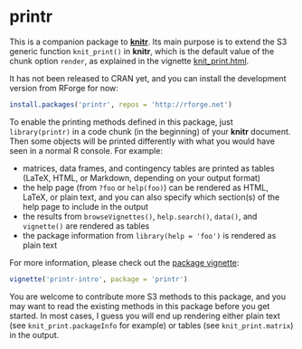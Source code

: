 # printr

This is a companion package to [**knitr**](http://yihui.name/knitr). Its main
purpose is to extend the S3 generic function `knit_print()` in **knitr**, which
is the default value of the chunk option `render`, as explained in the vignette
[knit_print.html](http://cran.rstudio.com/web/packages/knitr/vignettes/knit_print.html).

It has not been released to CRAN yet, and you can install the development
version from RForge for now:

```r
install.packages('printr', repos = 'http://rforge.net')
```

To enable the printing methods defined in this package, just `library(printr)`
in a code chunk (in the beginning) of your **knitr** document. Then some objects
will be printed differently with what you would have seen in a normal R console.
For example:

- matrices, data frames, and contingency tables are printed as tables (LaTeX,
  HTML, or Markdown, depending on your output format)
- the help page (from `?foo` or `help(foo)`) can be rendered as HTML, LaTeX, or
  plain text, and you can also specify which section(s) of the help page to
  include in the output
- the results from `browseVignettes()`, `help.search()`, `data()`, and
  `vignette()` are rendered as tables
- the package information from `library(help = 'foo')` is rendered as plain text

For more information, please check out the [package
vignette](http://yihui.name/printr):

```r
vignette('printr-intro', package = 'printr')
```

You are welcome to contribute more S3 methods to this package, and you may want
to read the existing methods in this package before you get started. In most
cases, I guess you will end up rendering either plain text (see
`knit_print.packageInfo` for example) or tables (see `knit_print.matrix`) in the
output.
